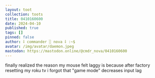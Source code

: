 ```yaml
---
layout: toot
collection: toots
title: 0410160600
date: 2024-04-10
published: true
tags: []
pinned: false
author: ⸸ commander ░ nova ⸸ :~$
avatar: /img/avatar/daemon.jpeg
mastodon: https://mastodon.online/@cmdr_nova/0410160600
---
```


finally realized the reason my mouse felt laggy is because after factory resetting my roku tv i forgot that "game mode" decreases input lag
